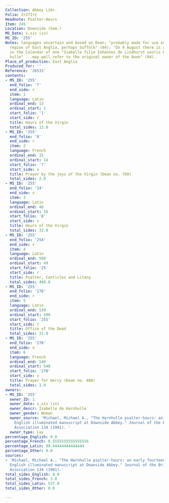 ```yaml
---
Collection: Abbey Libr.
Folia: 2+271+2
Headnote: Psalter-Hours
Item: 245
Location: Downside (Som.)
MS_Date: s.xiv (in)
MS_ID: '255'
Notes: languages uncertain and based on Dean; "probably made for use somwhere in the
  region of East Anglia, perhaps Suffolk" (84); "On 9 August there is an added obit
  in the Calendar of one "Isabelle filie Iohannes de Lindhurst uxoris Henrici de Harn
  hulle" . .may well refer to the original owner of the book" (94).
Place_of_production: East Anglia
Produced_for: ''
Reference: '26533'
contents:
- MS_ID: '255'
  end_folio: '7'
  end_side: r
  item: 1
  language: Latin
  ordinal_end: 13
  ordinal_start: 1
  start_folio: '1'
  start_side: r
  title: Hours of the Virgin
  total_sides: 13.0
- MS_ID: '255'
  end_folio: '8'
  end_side: r
  item: 2
  language: French
  ordinal_end: 15
  ordinal_start: 14
  start_folio: '7'
  start_side: v
  title: Prayer by the joys of the Virgin (Dean no. 769)
  total_sides: 2.0
- MS_ID: '255'
  end_folio: '24'
  end_side: v
  item: 3
  language: Latin
  ordinal_end: 48
  ordinal_start: 16
  start_folio: '8'
  start_side: v
  title: Hours of the Virgin
  total_sides: 33.0
- MS_ID: '255'
  end_folio: '254'
  end_side: v
  item: 4
  language: Latin
  ordinal_end: 508
  ordinal_start: 49
  start_folio: '25'
  start_side: r
  title: Psalter, Canticles and Litany
  total_sides: 460.0
- MS_ID: '255'
  end_folio: '270'
  end_side: r
  item: 5
  language: Latin
  ordinal_end: 539
  ordinal_start: 509
  start_folio: '255'
  start_side: r
  title: Office of the Dead
  total_sides: 31.0
- MS_ID: '255'
  end_folio: '270'
  end_side: v
  item: 6
  language: French
  ordinal_end: 540
  ordinal_start: 540
  start_folio: '270'
  start_side: v
  title: Prayer for mercy (Dean no. 888)
  total_sides: 1.0
owners:
- MS_ID: '255'
  owner_ID: 1
  owner_date: s.xiv (in)
  owner_descr: Isabelle de Harnhulle
  owner_gender: Woman
  owner_source: 'Michael, Michael A., "The Harnhulle psalter-hours: an early fourteenth-century
    English illuminated manuscript at Downside Abbey." Journal of the British Archaeological
    Association 134 (1981). '
  owner_type: Lay
percentage_English: 0.0
percentage_French: 0.5555555555555556
percentage_Latin: 99.44444444444444
percentage_Other: 0.0
sources:
- 'Michael, Michael A., "The Harnhulle psalter-hours: an early fourteenth-century
  English illuminated manuscript at Downside Abbey." Journal of the British Archaeological
  Association 134 (1981).'
total_sides_English: 0.0
total_sides_French: 3.0
total_sides_Latin: 537.0
total_sides_Other: 0.0

---
```

